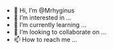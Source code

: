 - 👋 Hi, I’m @Mrhyginus
- 👀 I’m interested in ...
- 🌱 I’m currently learning ...
- 💞️ I’m looking to collaborate on ...
- 📫 How to reach me ...

<!---
Mrhyginus/Mrhyginus is a ✨ special ✨ repository because its `README.md` (this file) appears on your GitHub profile.
You can click the Preview link to take a look at your changes.
--->
